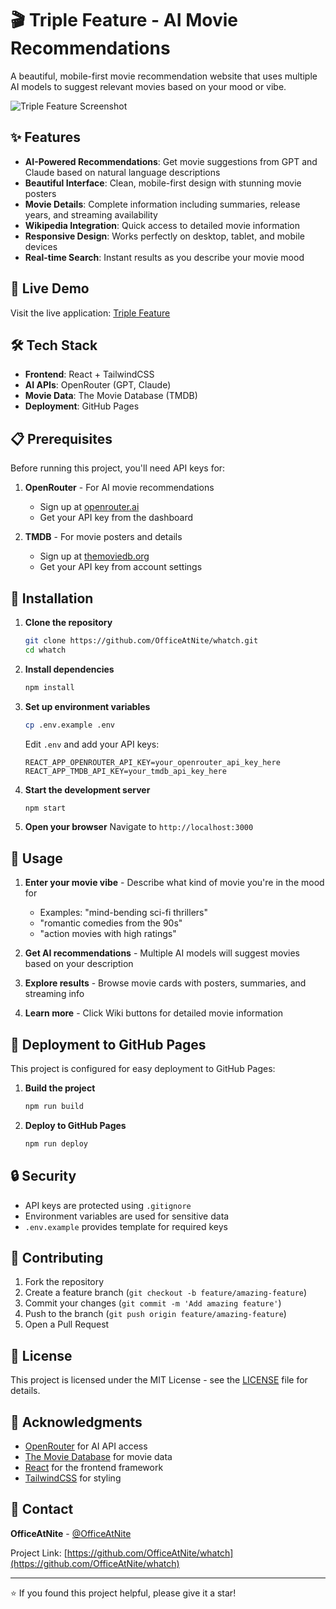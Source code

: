 # 🎬 Triple Feature - AI Movie Recommendations

A beautiful, mobile-first movie recommendation website that uses multiple AI models to suggest relevant movies based on your mood or vibe.

![Triple Feature Screenshot](https://via.placeholder.com/800x400/1a1a2e/ffffff?text=Triple+Feature+Movie+Recommendations)

## ✨ Features

- **AI-Powered Recommendations**: Get movie suggestions from GPT and Claude based on natural language descriptions
- **Beautiful Interface**: Clean, mobile-first design with stunning movie posters
- **Movie Details**: Complete information including summaries, release years, and streaming availability
- **Wikipedia Integration**: Quick access to detailed movie information
- **Responsive Design**: Works perfectly on desktop, tablet, and mobile devices
- **Real-time Search**: Instant results as you describe your movie mood

## 🚀 Live Demo

Visit the live application: [Triple Feature](https://OfficeAtNite.github.io/whatch)

## 🛠️ Tech Stack

- **Frontend**: React + TailwindCSS
- **AI APIs**: OpenRouter (GPT, Claude)
- **Movie Data**: The Movie Database (TMDB)
- **Deployment**: GitHub Pages

## 📋 Prerequisites

Before running this project, you'll need API keys for:

1. **OpenRouter** - For AI movie recommendations
   - Sign up at [openrouter.ai](https://openrouter.ai)
   - Get your API key from the dashboard

2. **TMDB** - For movie posters and details
   - Sign up at [themoviedb.org](https://www.themoviedb.org/settings/api)
   - Get your API key from account settings

## 🔧 Installation

1. **Clone the repository**
   ```bash
   git clone https://github.com/OfficeAtNite/whatch.git
   cd whatch
   ```

2. **Install dependencies**
   ```bash
   npm install
   ```

3. **Set up environment variables**
   ```bash
   cp .env.example .env
   ```
   
   Edit `.env` and add your API keys:
   ```env
   REACT_APP_OPENROUTER_API_KEY=your_openrouter_api_key_here
   REACT_APP_TMDB_API_KEY=your_tmdb_api_key_here
   ```

4. **Start the development server**
   ```bash
   npm start
   ```

5. **Open your browser**
   Navigate to `http://localhost:3000`

## 🎯 Usage

1. **Enter your movie vibe** - Describe what kind of movie you're in the mood for
   - Examples: "mind-bending sci-fi thrillers"
   - "romantic comedies from the 90s"
   - "action movies with high ratings"

2. **Get AI recommendations** - Multiple AI models will suggest movies based on your description

3. **Explore results** - Browse movie cards with posters, summaries, and streaming info

4. **Learn more** - Click Wiki buttons for detailed movie information

## 🚀 Deployment to GitHub Pages

This project is configured for easy deployment to GitHub Pages:

1. **Build the project**
   ```bash
   npm run build
   ```

2. **Deploy to GitHub Pages**
   ```bash
   npm run deploy
   ```

## 🔒 Security

- API keys are protected using `.gitignore`
- Environment variables are used for sensitive data
- `.env.example` provides template for required keys

## 🤝 Contributing

1. Fork the repository
2. Create a feature branch (`git checkout -b feature/amazing-feature`)
3. Commit your changes (`git commit -m 'Add amazing feature'`)
4. Push to the branch (`git push origin feature/amazing-feature`)
5. Open a Pull Request

## 📝 License

This project is licensed under the MIT License - see the [LICENSE](LICENSE) file for details.

## 🙏 Acknowledgments

- [OpenRouter](https://openrouter.ai) for AI API access
- [The Movie Database](https://www.themoviedb.org) for movie data
- [React](https://reactjs.org) for the frontend framework
- [TailwindCSS](https://tailwindcss.com) for styling

## 📧 Contact

**OfficeAtNite** - [@OfficeAtNite](https://github.com/OfficeAtNite)

Project Link: [https://github.com/OfficeAtNite/whatch](https://github.com/OfficeAtNite/whatch)

---

⭐ If you found this project helpful, please give it a star!
